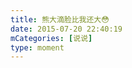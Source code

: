 ```yaml
---
title: 熊大滴脸比我还大😳
date: 2015-07-20 22:40:19
mCategories: [说说]
type: moment
---
```


<div id="pics-20150720224019"></div>

<script src="/lib/moment/pics.js"></script>
<script>
var data = [
    {"link": "2015-07-20_000000.webp", "type": "shuoshuo"}
];
picsRender(data, "pics-20150720224019");
</script>
